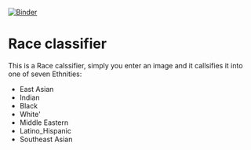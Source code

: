 
[![Binder](https://mybinder.org/badge_logo.svg)](https://mybinder.org/v2/gh/BodaSadalla98/Race-classifier-myBinder/HEAD?labpath=%2Fvoila%2Frender%2FRace-classifier-voila.ipynb)
# Race classifier 
This is a Race calssifier, simply you enter an image and it callsifies it into one of seven Ethnities:
 - East Asian
 - Indian 
 - Black
 - White' 
 - Middle Eastern
 - Latino_Hispanic 
 - Southeast Asian
